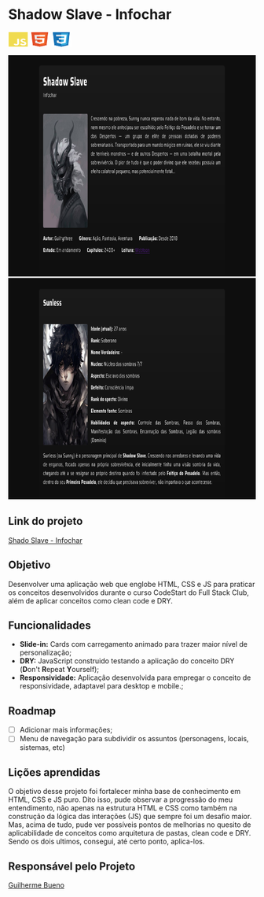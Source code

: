 # Shadow Slave - Infochar

<div style="display: inline_block">
  <img align="center" alt="Rafa-Js" height="30" width="40" src="https://raw.githubusercontent.com/devicons/devicon/master/icons/javascript/javascript-plain.svg">
  <img align="center" alt="Rafa-HTML" height="30" width="40" src="https://raw.githubusercontent.com/devicons/devicon/master/icons/html5/html5-original.svg">
  <img align="center" alt="Rafa-CSS" height="30" width="40" src="https://raw.githubusercontent.com/devicons/devicon/master/icons/css3/css3-original.svg">
</div>
<br>

<div>
  <img width="1350" height="450" alt="image" src="./assets/images/screenshot-1.png" /> </br>
  <img width="1350" height="450" alt="image" src="./assets/images/screenshot-2.png" /> 
</div>

## Link do projeto

[Shado Slave - Infochar](https://shadow-slave-character-info.netlify.app/)

## Objetivo

Desenvolver uma aplicação web que englobe HTML, CSS e JS para praticar os conceitos desenvolvidos durante o curso CodeStart do Full Stack Club, além de aplicar conceitos como clean code e DRY.

## Funcionalidades

- **Slide-in:** Cards com carregamento animado para trazer maior nível de personalização;
- **DRY:** JavaScript construido testando a aplicação do conceito DRY (**D**on't **R**epeat **Y**ourself);
- **Responsividade:** Aplicação desenvolvida para empregar o conceito de responsividade, adaptavel para desktop e mobile.;

## Roadmap

- [ ] Adicionar mais informações;
- [ ] Menu de navegação para subdividir os assuntos (personagens, locais, sistemas, etc)

## Lições aprendidas

O objetivo desse projeto foi fortalecer minha base de conhecimento em HTML, CSS e JS puro. Dito isso, pude observar a progressão do meu entendimento, não apenas na estrutura HTML e CSS como também na construção da lógica das interações (JS) que sempre foi um desafio maior. Mas, acima de tudo, pude ver possíveis pontos de melhorias no quesito de aplicabilidade de conceitos como arquitetura de pastas, clean code e DRY. Sendo os dois ultimos, consegui, até certo ponto, aplica-los.

## Responsável pelo Projeto

[Guilherme Bueno](https://github.com/Guilherme-Bueno-Costa) <br>
